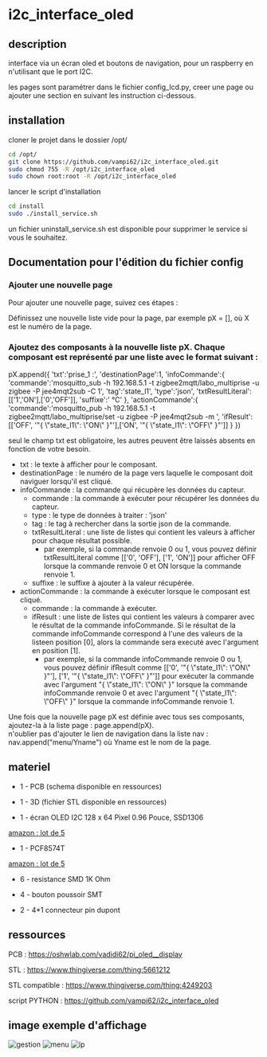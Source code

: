 # i2c_interface_oled

## description

interface via un écran oled et boutons de navigation, pour un raspberry en n'utilisant que le port I2C.  

les pages sont paramétrer dans le fichier config_lcd.py, creer une page ou ajouter une section en suivant les instruction ci-dessous.  

## installation

cloner le projet dans le dossier /opt/  

```bash
cd /opt/
git clone https://github.com/vampi62/i2c_interface_oled.git
sudo chmod 755 -R /opt/i2c_interface_oled
sudo chown root:root -R /opt/i2c_interface_oled
```
lancer le script d'installation
```bash
cd install
sudo ./install_service.sh
```
un fichier uninstall_service.sh est disponible pour supprimer le service si vous le souhaitez.

## Documentation pour l'édition du fichier config  

### Ajouter une nouvelle page  
Pour ajouter une nouvelle page, suivez ces étapes :  

Définissez une nouvelle liste vide pour la page, par exemple pX = [], où X est le numéro de la page.  

### Ajoutez des composants à la nouvelle liste pX. Chaque composant est représenté par une liste avec le format suivant :  

pX.append({
    'txt':'prise_1 :',
    'destinationPage':1,
    'infoCommande':{
        'commande':'mosquitto_sub -h 192.168.5.1 -t zigbee2mqtt/labo_multiprise -u zigbee -P jee4mqt2sub -C 1',
        'tag':'state_l1',
        'type':'json',
        'txtResultLiteral':[['1','ON'],['0','OFF']],
        'suffixe':' °C'
    },
    'actionCommande':{
        'commande':'mosquitto_pub -h 192.168.5.1 -t zigbee2mqtt/labo_multiprise/set -u zigbee -P jee4mqt2sub -m ',
        'ifResult':[['OFF', '"{ \\"state_l1\\": \\"ON\\" }\"'],['ON', '"{ \\"state_l1\\": \\"OFF\\" }\"']]
    }
})

seul le champ txt est obligatoire, les autres peuvent être laissés absents en fonction de votre besoin.

- txt : le texte à afficher pour le composant.
- destinationPage : le numéro de la page vers laquelle le composant doit naviguer lorsqu'il est cliqué.
- infoCommande : la commande qui récupère les données du capteur.
  - commande : la commande à exécuter pour récupérer les données du capteur.
  - type : le type de données à traiter : 'json'
  - tag : le tag à rechercher dans la sortie json de la commande.
  - txtResultLiteral : une liste de listes qui contient les valeurs à afficher pour chaque résultat possible.
    - par exemple, si la commande renvoie 0 ou 1, vous pouvez définir txtResultLiteral comme [['0', 'OFF'], ['1', 'ON']] pour afficher OFF lorsque la commande renvoie 0 et ON lorsque la commande renvoie 1.
  - suffixe : le suffixe à ajouter à la valeur récupérée.
- actionCommande : la commande à exécuter lorsque le composant est cliqué.
  - commande : la commande à exécuter.
  - ifResult : une liste de listes qui contient les valeurs à comparer avec le résultat de la commande infoCommande. Si le résultat de la commande infoCommande correspond à l'une des valeurs de la listeen position [0], alors la commande sera executé avec l'argument en position [1].
    - par exemple, si la commande infoCommande renvoie 0 ou 1, vous pouvez définir ifResult comme [['0', '"{ \\"state_l1\\": \\"ON\\" }\"'], ['1', '"{ \\"state_l1\\": \\"OFF\\" }\"']] pour exécuter la commande avec l'argument "{ \\"state_l1\\": \\"ON\\" }" lorsque la commande infoCommande renvoie 0 et avec l'argument "{ \\"state_l1\\": \\"OFF\\" }" lorsque la commande infoCommande renvoie 1.

Une fois que la nouvelle page pX est définie avec tous ses composants, ajoutez-la à la liste page : page.append(pX).  
n'oublier pas d'ajouter le lien de navigation dans la liste nav : nav.append("menu/Yname") où Yname est le nom de la page.  



## materiel

* 1 - PCB (schema disponible en ressources)

* 1 - 3D (fichier STL disponible en ressources)

* 1 - écran OLED I2C 128 x 64 Pixel 0.96 Pouce, SSD1306

[amazon : lot de 5](https://www.amazon.fr/gp/product/B08FD643VZ/ref=ppx_yo_dt_b_search_asin_title?ie=UTF8&psc=1)

* 1 - PCF8574T

[amazon : lot de 5](https://www.amazon.fr/5-pi%C3%A8ces-PCF8574T-PCF8574-SOP16/dp/B0BFX2DV8R/ref=sr_1_11?__mk_fr_FR=%C3%85M%C3%85%C5%BD%C3%95%C3%91&crid=37VWEWKKIXPDK&keywords=PCF8574T&qid=1669558592&qu=eyJxc2MiOiIyLjUyIiwicXNhIjoiMi4wNCIsInFzcCI6IjEuODQifQ%3D%3D&sprefix=pcf8574t%2Caps%2C56&sr=8-11)

* 6 - resistance SMD 1K Ohm

* 4 - bouton poussoir SMT

* 2 - 4*1 connecteur pin dupont

## ressources

PCB : https://oshwlab.com/vadidi62/pi_oled__display

STL : https://www.thingiverse.com/thing:5661212

STL compatible : https://www.thingiverse.com/thing:4249203

script PYTHON : https://github.com/vampi62/i2c_interface_oled

## image exemple d'affichage
![gestion](https://github.com/vampi62/i2c_interface_oled/assets/104321401/cf43119e-e68e-4253-b3ea-c2c7cc74781a)
![menu](https://github.com/vampi62/i2c_interface_oled/assets/104321401/4cc85f9a-1c58-44fa-a93d-17ebc9c95dcb)
![ip](https://github.com/vampi62/i2c_interface_oled/assets/104321401/e961bb2d-ff13-4272-8741-93fe7bb70591)

